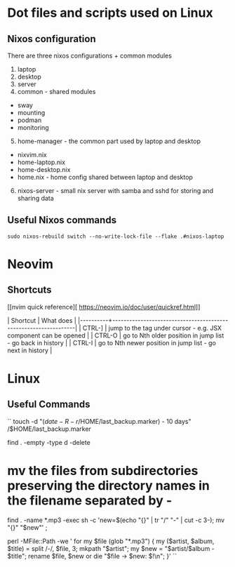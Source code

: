 # Dot files and scripts used on Linux

## Nixos configuration
There are three nixos configurations + common modules
1. laptop
2. desktop
3. server
4. common - shared modules
- sway
- mounting
- podman
- monitoring
5. home-manager - the common part used by laptop and desktop
- nixvim.nix
- home-laptop.nix
- home-desktop.nix
- home.nix - home config shared between laptop and desktop
6. nixos-server - small nix server with samba and sshd for storing and sharing data

## Useful Nixos commands
``
  sudo nixos-rebuild switch --no-write-lock-file --flake .#nixos-laptop
``

# Neovim
## Shortcuts
[[nvim quick reference][ https://neovim.io/doc/user/quickref.html]]

| Shortcut | What does                                                       |
|----------+-----------------------------------------------------------------|
| CTRL-]   | jump to the tag under cursor - e.g. JSX component can be opened |
| CTRL-O   | go to Nth older position in jump list - go back in history      |
| CTRL-I   | go to Nth newer position in jump list - go next in history      |

# Linux
## Useful Commands
``
touch -d "$(date -R -r /$HOME/last_backup.marker) - 10 days" /$HOME/last_backup.marker

find . -empty -type d -delete
# mv the files from subdirectories preserving the directory names in the filename separated by -
find . -name \*.mp3 -exec sh -c 'new=$(echo "{}" | tr "/" "-" | cut -c 3-); mv "{}" "$new"' \;

perl -MFile::Path -we '
    for my $file (glob "*.mp3") {
        my ($artist, $album, $title) = split /-/, $file, 3;
        mkpath "$artist";
        my $new = "$artist/$album - $title";
        rename $file, $new or die "$file -> $new: $!\n";
    }'
``
